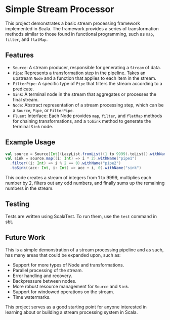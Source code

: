 # Simple Stream Processor

This project demonstrates a basic stream processing framework implemented in Scala. The framework provides a series of
transformation methods similar to those found in functional programming, such as `map`, `filter`, and `flatMap`.

## Features

* `Source`: A stream producer, responsible for generating a `Stream` of data.
* `Pipe`: Represents a transformation step in the pipeline. Takes an upstream `Node` and a function that applies to each
  item in the stream.
* `FilterPipe`: A specific type of `Pipe` that filters the stream according to a predicate.
* `Sink`: A terminal node in the stream that aggregates or processes the final stream.
* `Node`: Abstract representation of a stream processing step, which can be a `Source`, `Pipe`, or `FilterPipe`.
* `Fluent` Interface: Each Node provides `map`, `filter`, and `flatMap` methods for chaining transformations, and
  a `toSink` method to generate the terminal `Sink` node.

## Example Usage

```scala
val source = Source[Int](LazyList.fromList((1 to 9999).toList)).withName("source")
val sink = source.map((i: Int) => i * 2).withName("pipe1")
  .filter((i: Int) => i % 2 == 0).withName("pipe2")
  .toSink((acc: Int, i: Int) => acc + i, 0).withName("sink")
```

This code creates a stream of integers from 1 to 9999, multiplies each number by 2, filters out any odd numbers, and
finally sums up the remaining numbers in the stream.

## Testing

Tests are written using ScalaTest. To run them, use the `test` command in sbt.

## Future Work

This is a simple demonstration of a stream processing pipeline and as such, has many areas that could be expanded upon,
such as:

* Support for more types of Node and transformations.
* Parallel processing of the stream.
* Error handling and recovery.
* Backpressure between nodes.
* More robust resource management for `Source` and `Sink`.
* Support for windowed operations on the stream.
* Time watermarks.

This project serves as a good starting point for anyone interested in learning about or building a stream processing
system in Scala.